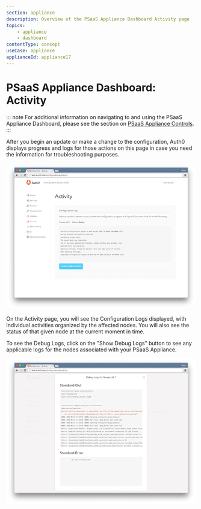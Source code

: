 ```yaml
---
section: appliance
description: Overview of the PSaaS Appliance Dashboard Activity page
topics:
    - appliance
    - dashboard
contentType: concept
useCase: appliance
applianceId: appliance17
---
```


# PSaaS Appliance Dashboard: Activity

::: note
For additional information on navigating to and using the PSaaS Appliance Dashboard, please see the section on [PSaaS Appliance Controls](/appliance/dashboard#psaas-appliance-controls).
:::

After you begin an update or make a change to the configuration, Auth0 displays progress and logs for those actions on this page in case you need the information for troubleshooting purposes.

![](/media/articles/appliance/dashboard/activity.png)

On the Activity page, you will see the Configuration Logs displayed, with individual activities organized by the affected nodes. You will also see the status of that given node at the current moment in time.

To see the Debug Logs, click on the "Show Debug Logs" button to see any applicable logs for the nodes associated with your PSaaS Appliance.

![](/media/articles/appliance/dashboard/debug-logs.png)
